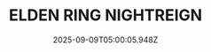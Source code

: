 ---
title: "ELDEN RING NIGHTREIGN"
id: 2622380
date: 2025-09-09T05:00:05.948Z
link: games/steam/recent/elden-ring-nightreign
image: http://media.steampowered.com/steamcommunity/public/images/apps/2622380/c59f3732d379c9667450b174353d69d5bcea95a5.jpg
playtime_2weeks: 1622
playtime_forever: 13119
playtime_windows_forever: 0
playtime_mac_forever: 0
playtime_linux_forever: 13119
playtime_deck_forever: 13119
---
